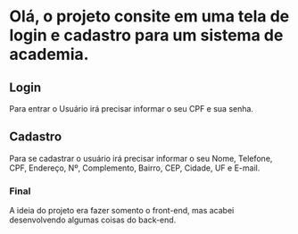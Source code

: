 # Olá, o projeto consite em uma tela de login e cadastro para um sistema de academia.

## Login
Para entrar o Usuário irá precisar informar o seu CPF e sua senha.

## Cadastro
Para se cadastrar o usuário irá precisar informar o seu Nome, Telefone, CPF, Endereço, Nº, Complemento, Bairro, CEP, Cidade, UF e E-mail.

### Final
A ideia do projeto era fazer somento o front-end, mas acabei desenvolvendo algumas coisas do back-end.